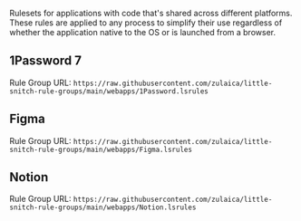 Rulesets for applications with code that's shared across different platforms.
These rules are applied to any process to simplify their use regardless of
whether the application native to the OS or is launched from a browser.

## 1Password 7

Rule Group URL:
`https://raw.githubusercontent.com/zulaica/little-snitch-rule-groups/main/webapps/1Password.lsrules`

## Figma

Rule Group URL:
`https://raw.githubusercontent.com/zulaica/little-snitch-rule-groups/main/webapps/Figma.lsrules`

## Notion

Rule Group URL:
`https://raw.githubusercontent.com/zulaica/little-snitch-rule-groups/main/webapps/Notion.lsrules`
